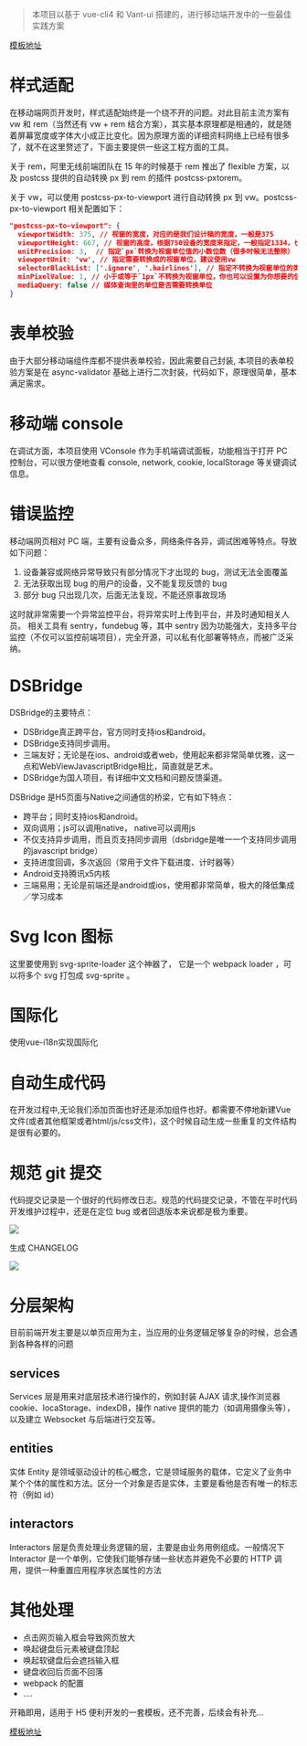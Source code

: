 > 本项目以基于 vue-cli4 和 Vant-ui 搭建的，进行移动端开发中的一些最佳实践方案

[模板地址](https://github.com/push-over/vue-h5-template)

# 样式适配

在移动端网页开发时，样式适配始终是一个绕不开的问题。对此目前主流方案有 vw 和 rem（当然还有 vw + rem 结合方案），其实基本原理都是相通的，就是随着屏幕宽度或字体大小成正比变化。因为原理方面的详细资料网络上已经有很多了，就不在这里赘述了，下面主要提供一些这工程方面的工具。

关于 rem，阿里无线前端团队在 15 年的时候基于 rem 推出了 flexible 方案，以及 postcss 提供的自动转换 px 到 rem 的插件 postcss-pxtorem。

关于 vw，可以使用 postcss-px-to-viewport 进行自动转换 px 到 vw。postcss-px-to-viewport 相关配置如下：

```json
"postcss-px-to-viewport": {
  viewportWidth: 375, // 视窗的宽度，对应的是我们设计稿的宽度，一般是375
  viewportHeight: 667, // 视窗的高度，根据750设备的宽度来指定，一般指定1334，也可以不配置
  unitPrecision: 3,  // 指定`px`转换为视窗单位值的小数位数（很多时候无法整除）
  viewportUnit: 'vw', // 指定需要转换成的视窗单位，建议使用vw
  selectorBlackList: ['.ignore', '.hairlines'], // 指定不转换为视窗单位的类，可以自定义，可以无限添加,建议定义一至两个通用的类名
  minPixelValue: 1, // 小于或等于`1px`不转换为视窗单位，你也可以设置为你想要的值
  mediaQuery: false // 媒体查询里的单位是否需要转换单位
}
```

# 表单校验

由于大部分移动端组件库都不提供表单校验，因此需要自己封装, 本项目的表单校验方案是在 async-validator 基础上进行二次封装，代码如下，原理很简单，基本满足需求。

# 移动端 console

在调试方面，本项目使用 VConsole 作为手机端调试面板，功能相当于打开 PC 控制台，可以很方便地查看 console, network, cookie, localStorage 等关键调试信息。

# 错误监控

移动端网页相对 PC 端，主要有设备众多，网络条件各异，调试困难等特点。导致如下问题：

1. 设备兼容或网络异常导致只有部分情况下才出现的 bug，测试无法全面覆盖
2. 无法获取出现 bug 的用户的设备，又不能复现反馈的 bug
3. 部分 bug 只出现几次，后面无法复现，不能还原事故现场


这时就非常需要一个异常监控平台，将异常实时上传到平台，并及时通知相关人员。
相关工具有 sentry，fundebug 等，其中 sentry 因为功能强大，支持多平台监控（不仅可以监控前端项目），完全开源，可以私有化部署等特点，而被广泛采纳。


# DSBridge

DSBridge的主要特点：

- DSBridge真正跨平台，官方同时支持ios和android。
- DSBridge支持同步调用。
- 三端友好；无论是在ios、android或者web，使用起来都非常简单优雅，这一点和WebViewJavascriptBridge相比，简直就是艺术。
- DSBridge为国人项目，有详细中文文档和问题反馈渠道。

DSBridge 是H5页面与Native之间通信的桥梁，它有如下特点：

- 跨平台；同时支持ios和android。
- 双向调用；js可以调用native， native可以调用js
- 不仅支持异步调用，而且页支持同步调用（dsbridge是唯一一个支持同步调用的javascript bridge）
- 支持进度回调，多次返回（常用于文件下载进度、计时器等）
- Android支持腾讯x5内核
- 三端易用；无论是前端还是android或ios，使用都非常简单，极大的降低集成／学习成本


# Svg Icon 图标

这里要使用到 svg-sprite-loader 这个神器了， 它是一个 webpack loader ，可以将多个 svg 打包成 svg-sprite 。

# 国际化

使用vue-i18n实现国际化

# 自动生成代码

在开发过程中,无论我们添加页面也好还是添加组件也好。都需要不停地新建Vue文件(或者其他框架或者html/js/css文件)，这个时候自动生成一些重复的文件结构是很有必要的。

# 规范 git 提交

代码提交记录是一个很好的代码修改日志。规范的代码提交记录，不管在平时代码开发维护过程中，还是在定位 bug 或者回退版本来说都是极为重要。

![](https://user-gold-cdn.xitu.io/2020/3/6/170ab93988c11059?w=1695&h=538&f=png&s=565032)


生成 CHANGELOG


![](https://user-gold-cdn.xitu.io/2020/3/6/170ab941bdbfcba6?w=1189&h=432&f=png&s=59895)


# 分层架构

目前前端开发主要是以单页应用为主，当应用的业务逻辑足够复杂的时候，总会遇到各种各样的问题

## services

Services 层是用来对底层技术进行操作的，例如封装 AJAX 请求,操作浏览器 cookie、locaStorage、indexDB，操作 native 提供的能力（如调用摄像头等），以及建立 Websocket 与后端进行交互等。

## entities 

实体 Entity 是领域驱动设计的核心概念，它是领域服务的载体，它定义了业务中某个个体的属性和方法。区分一个对象是否是实体，主要是看他是否有唯一的标志符（例如 id）

## interactors

Interactors 层是负责处理业务逻辑的层，主要是由业务用例组成。一般情况下 Interactor 是一个单例，它使我们能够存储一些状态并避免不必要的 HTTP 调用，提供一种重置应用程序状态属性的方法


# 其他处理

- 点击网页输入框会导致网页放大 
- 唤起键盘后元素被键盘顶起
- 唤起软键盘后会遮挡输入框
- 键盘收回后页面不回落
- webpack 的配置
- ....


开箱即用，适用于 H5 便利开发的一套模板，还不完善，后续会有补充...

[模板地址](https://github.com/push-over/vue-h5-template)
